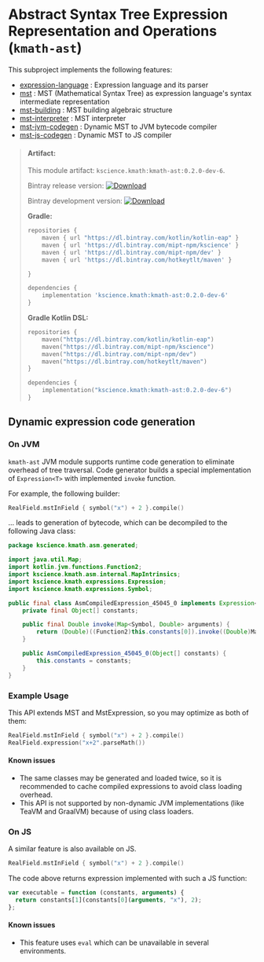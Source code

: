 # Abstract Syntax Tree Expression Representation and Operations (`kmath-ast`)

This subproject implements the following features:

 - [expression-language](src/jvmMain/kotlin/kscience/kmath/ast/parser.kt) : Expression language and its parser
 - [mst](src/commonMain/kotlin/kscience/kmath/ast/MST.kt) : MST (Mathematical Syntax Tree) as expression language's syntax intermediate representation
 - [mst-building](src/commonMain/kotlin/kscience/kmath/ast/MstAlgebra.kt) : MST building algebraic structure
 - [mst-interpreter](src/commonMain/kotlin/kscience/kmath/ast/MST.kt) : MST interpreter
 - [mst-jvm-codegen](src/jvmMain/kotlin/kscience/kmath/asm/asm.kt) : Dynamic MST to JVM bytecode compiler
 - [mst-js-codegen](src/jsMain/kotlin/kscience/kmath/estree/estree.kt) : Dynamic MST to JS compiler


> #### Artifact:
>
> This module artifact: `kscience.kmath:kmath-ast:0.2.0-dev-6`.
>
> Bintray release version:        [ ![Download](https://api.bintray.com/packages/mipt-npm/kscience/kmath-ast/images/download.svg) ](https://bintray.com/mipt-npm/kscience/kmath-ast/_latestVersion)
>
> Bintray development version:    [ ![Download](https://api.bintray.com/packages/mipt-npm/dev/kmath-ast/images/download.svg) ](https://bintray.com/mipt-npm/dev/kmath-ast/_latestVersion)
>
> **Gradle:**
>
> ```gradle
> repositories {
>     maven { url "https://dl.bintray.com/kotlin/kotlin-eap" }
>     maven { url 'https://dl.bintray.com/mipt-npm/kscience' }
>     maven { url 'https://dl.bintray.com/mipt-npm/dev' }
>     maven { url 'https://dl.bintray.com/hotkeytlt/maven' }
> 
> }
> 
> dependencies {
>     implementation 'kscience.kmath:kmath-ast:0.2.0-dev-6'
> }
> ```
> **Gradle Kotlin DSL:**
>
> ```kotlin
> repositories {
>     maven("https://dl.bintray.com/kotlin/kotlin-eap")
>     maven("https://dl.bintray.com/mipt-npm/kscience")
>     maven("https://dl.bintray.com/mipt-npm/dev")
>     maven("https://dl.bintray.com/hotkeytlt/maven")
> }
> 
> dependencies {
>     implementation("kscience.kmath:kmath-ast:0.2.0-dev-6")
> }
> ```

## Dynamic expression code generation

### On JVM

`kmath-ast` JVM module supports runtime code generation to eliminate overhead of tree traversal. Code generator builds
a special implementation of `Expression<T>` with implemented `invoke` function.

For example, the following builder:

```kotlin
RealField.mstInField { symbol("x") + 2 }.compile()
``` 

… leads to generation of bytecode, which can be decompiled to the following Java class:

```java
package kscience.kmath.asm.generated;

import java.util.Map;
import kotlin.jvm.functions.Function2;
import kscience.kmath.asm.internal.MapIntrinsics;
import kscience.kmath.expressions.Expression;
import kscience.kmath.expressions.Symbol;

public final class AsmCompiledExpression_45045_0 implements Expression<Double> {
    private final Object[] constants;

    public final Double invoke(Map<Symbol, Double> arguments) {
        return (Double)((Function2)this.constants[0]).invoke((Double)MapIntrinsics.getOrFail(arguments, "x"), 2);
    }

    public AsmCompiledExpression_45045_0(Object[] constants) {
        this.constants = constants;
    }
}

```

### Example Usage

This API extends MST and MstExpression, so you may optimize as both of them:

```kotlin
RealField.mstInField { symbol("x") + 2 }.compile()
RealField.expression("x+2".parseMath())
```

#### Known issues

- The same classes may be generated and loaded twice, so it is recommended to cache compiled expressions to avoid
  class loading overhead.
- This API is not supported by non-dynamic JVM implementations (like TeaVM and GraalVM) because of using class loaders.

### On JS

A similar feature is also available on JS.

```kotlin
RealField.mstInField { symbol("x") + 2 }.compile()
``` 

The code above returns expression implemented with such a JS function:

```js
var executable = function (constants, arguments) {
  return constants[1](constants[0](arguments, "x"), 2);
};
```

#### Known issues

- This feature uses `eval` which can be unavailable in several environments.

